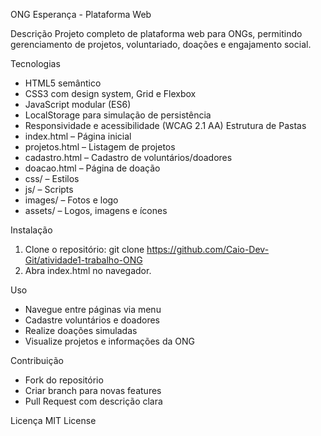 ONG Esperança - Plataforma Web

Descrição
Projeto completo de plataforma web para ONGs, permitindo gerenciamento de projetos, voluntariado, doações e engajamento social.

Tecnologias
- HTML5 semântico
- CSS3 com design system, Grid e Flexbox
- JavaScript modular (ES6)
- LocalStorage para simulação de persistência
- Responsividade e acessibilidade (WCAG 2.1 AA)
Estrutura de Pastas
- index.html – Página inicial
- projetos.html – Listagem de projetos
- cadastro.html – Cadastro de voluntários/doadores
- doacao.html – Página de doação
- css/ – Estilos
- js/ – Scripts
- images/ – Fotos e logo
- assets/ – Logos, imagens e ícones

Instalação
1. Clone o repositório:
git clone https://github.com/Caio-Dev-Git/atividade1-trabalho-ONG
2. Abra index.html no navegador.

 Uso
- Navegue entre páginas via menu
- Cadastre voluntários e doadores
- Realize doações simuladas
- Visualize projetos e informações da ONG

 Contribuição
- Fork do repositório
- Criar branch para novas features
- Pull Request com descrição clara

Licença
MIT License
